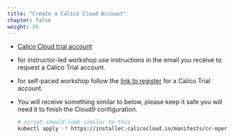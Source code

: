 ```yaml
---
title: "Create a Calico Cloud Account"
chapter: false
weight: 20
---
```


- [Calico Cloud trial account](https://www.calicocloud.io)
- for instructor-led workshop use instructions in the email you receive to request a Calico Trial account.
- for self-paced workshop follow the [link to register](https://www.calicocloud.io) for a Calico Trial account.
- You will receive something similar to below, please keep it safe you will need it to finish the Cloud9 configuration.

  ```bash
  # script should look similar to this
  kubectl apply -f https://installer.calicocloud.io/manifests/cc-operator/latest/deploy.yaml && curl -H "Authorization: Bearer xxxxxx:yyyyyy:zzzzzzzz" "https://www.calicocloud.io/api/managed-cluster/deploy.yaml" | kubectl apply -f -
  ```

